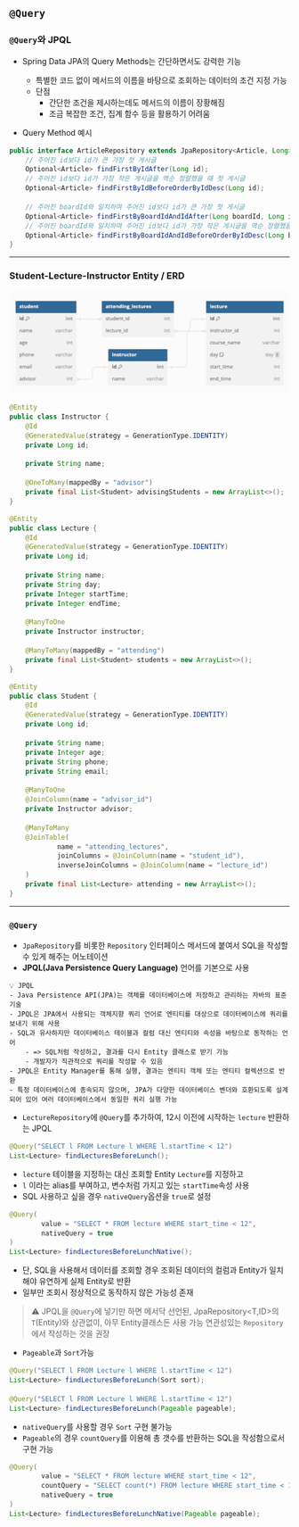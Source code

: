 ## `@Query`
### `@Query`와 JPQL
- Spring Data JPA의 Query Methods는 간단하면서도 강력한 기능
  - 특별한 코드 없이 메서드의 이름을 바탕으로 조회하는 데이터의 조건 지정 가능
  - 단점
    - 간단한 조건을 제시하는데도 메서드의 이름이 장황해짐
    - 조금 복잡한 조건, 집계 함수 등을 활용하기 어려움


- Query Method 예시
```java
public interface ArticleRepository extends JpaRepository<Article, Long> {
    // 주어진 id보다 id가 큰 가장 첫 게시글
    Optional<Article> findFirstByIdAfter(Long id);
    // 주어진 id보다 id가 가장 작은 게시글을 역순 정렬했을 때 첫 게시글
    Optional<Article> findFirstByIdBeforeOrderByIdDesc(Long id);

    // 주어진 boardId와 일치하며 주어진 id보다 id가 큰 가장 첫 게시글
    Optional<Article> findFirstByBoardIdAndIdAfter(Long boardId, Long id);
    // 주어진 boardId와 일치하며 주어진 id보다 id가 가장 작은 게시글을 역순 정렬했을 때 첫 게시글
    Optional<Article> findFirstByBoardIdAndIdBeforeOrderByIdDesc(Long boardId, Long id);
}
```
---
### Student-Lecture-Instructor Entity / ERD
![ERD](student-lectur_ERD.png)
```java
@Entity
public class Instructor {
    @Id
    @GeneratedValue(strategy = GenerationType.IDENTITY)
    private Long id;

    private String name;

    @OneToMany(mappedBy = "advisor")
    private final List<Student> advisingStudents = new ArrayList<>();
}
```
```java
@Entity
public class Lecture {
    @Id
    @GeneratedValue(strategy = GenerationType.IDENTITY)
    private Long id;

    private String name;
    private String day;
    private Integer startTime;
    private Integer endTime;

    @ManyToOne
    private Instructor instructor;

    @ManyToMany(mappedBy = "attending")
    private final List<Student> students = new ArrayList<>();
}
```
```java
@Entity
public class Student {
    @Id
    @GeneratedValue(strategy = GenerationType.IDENTITY)
    private Long id;

    private String name;
    private Integer age;
    private String phone;
    private String email;

    @ManyToOne
    @JoinColumn(name = "advisor_id")
    private Instructor advisor;

    @ManyToMany
    @JoinTable(
            name = "attending_lectures",
            joinColumns = @JoinColumn(name = "student_id"),
            inverseJoinColumns = @JoinColumn(name = "lecture_id")
    )
    private final List<Lecture> attending = new ArrayList<>();
}
```
---
### `@Query`
- `JpaRepository`를 비롯한 `Repository` 인터페이스 메서드에 붙여서 SQL을 작성할 수 있게 해주는 어노테이션
- **JPQL(Java Persistence Query Language)** 언어를 기본으로 사용

```text
💡 JPQL 
- Java Persistence API(JPA)는 객체를 데이터베이스에 저장하고 관리하는 자바의 표준 기술
- JPQL은 JPA에서 사용되는 객체지향 쿼리 언어로 엔티티를 대상으로 데이터베이스에 쿼리를 보내기 위해 사용
- SQL과 유사하지만 데이터베이스 테이블과 컬럼 대신 엔티티와 속성을 바탕으로 동작하는 언어
    - => SQL처럼 작성하고, 결과를 다시 Entity 클래스로 받기 가능
    - 개발자가 직관적으로 쿼리를 작성할 수 있음
- JPQL은 Entity Manager를 통해 실행, 결과는 엔티티 객체 또는 엔티티 컬렉션으로 반환
- 특정 데이터베이스에 종속되지 않으며, JPA가 다양한 데이터베이스 벤더와 호환되도록 설계되어 있어 여러 데이터베이스에서 동일한 쿼리 실행 가능
``` 


- `LectureRepository`에 `@Query`를 추가하여, 12시 이전에 시작하는 `lecture` 반환하는 JPQL
```java
@Query("SELECT l FROM Lecture l WHERE l.startTime < 12")
List<Lecture> findLecturesBeforeLunch();
```
- `lecture` 테이블을 지정하는 대신 조회할 Entity `Lecture`를 지정하고
- `l` 이라는 alias를 부여하고, 변수처럼 가지고 있는 `startTime`속성 사용
- SQL 사용하고 싶을 경우 `nativeQuery`옵션을 `true`로 설정
```java
@Query(
        value = "SELECT * FROM lecture WHERE start_time < 12",
        nativeQuery = true
)
List<Lecture> findLecturesBeforeLunchNative();
```
- 단, SQL을 사용해서 데이터를 조회할 경우 조회된 데이터의 컬럼과 Entity가 일치해야 유연하게 실제 Entity로 반환
- 일부만 조회시 정상적으로 동작하지 않은 가능성 존재
> ⚠️ JPQL을 `@Query`에 넣기만 하면 메서닥 선언된, JpaRepository<T,ID>의 `T`(Entity)와 상관없이, 아무 Entity클래스든 사용 가능 
> 연관성있는 `Repository`에서 작성하는 것을 권장

- `Pageable`과 `Sort`가능
```java
@Query("SELECT l FROM Lecture l WHERE l.startTime < 12")
List<Lecture> findLecturesBeforeLunch(Sort sort);

@Query("SELECT l FROM Lecture l WHERE l.startTime < 12")
List<Lecture> findLecturesBeforeLunch(Pageable pageable);
```
- `nativeQuery`를 사용할 경우 `Sort` 구현 불가능
- `Pageable`의 경우 `countQuery`를 이용해 총 갯수를 반환하는 SQL을 작성함으로서 구현 가능
```java
@Query(
        value = "SELECT * FROM lecture WHERE start_time < 12",
        countQuery = "SELECT count(*) FROM lecture WHERE start_time < 12",
        nativeQuery = true
)
List<Lecture> findLecturesBeforeLunchNative(Pageable pageable);
```